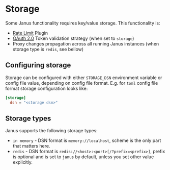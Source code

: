 # Storage

Some Janus functionality requires key/value storage. This functionality is:

* [Rate Limit](../plugins/rate_limit.md) Plugin
* [OAuth 2.0](../auth/oauth.md) Token validation strategy (when set to `storage`)
* Proxy changes propagation across all running Janus instances (when storage type is `redis`, see bellow)

## Configuring storage

Storage can be configured with either `STORAGE_DSN` environment variable or config file value, depending on
config file format. E.g. for `toml` config file format storage configuration looks like:

```toml
[storage]
  dsn = "<storage dsn>"
```

## Storage types

Janus supports the following storage types:

* `in memory` - DSN format is `memory://localhost`, scheme is the only part that matters here.
* `redis` - DSN format is `redis://<host>:<port>[/?prefix=<prefix>]`, prefix is optional
  and is set to `janus` by default, unless you set other value explicitly.
